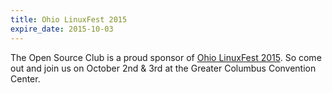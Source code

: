 ```yaml
---
title: Ohio LinuxFest 2015
expire_date: 2015-10-03
---
```


The Open Source Club is a proud sponsor of [Ohio LinuxFest 2015](https://ohiolinux.org/). So come out and join us on October 2nd & 3rd at the Greater Columbus Convention Center.
